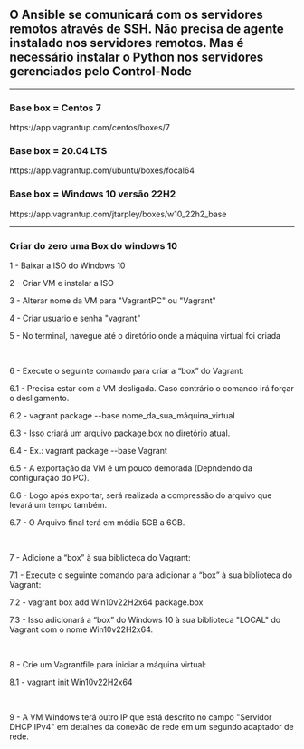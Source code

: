 <h2>O Ansible se comunicará com os servidores remotos através de SSH.
Não precisa de agente instalado nos servidores remotos.
Mas é necessário instalar o Python nos servidores gerenciados pelo Control-Node</h2>
<hr>
<h3>Base box = Centos 7</h3>
<p>https://app.vagrantup.com/centos/boxes/7</p>

<h3>Base box = 20.04 LTS</h3>
<p>https://app.vagrantup.com/ubuntu/boxes/focal64</p>

<h3>Base box =  Windows 10 versão 22H2</h3>
<p>https://app.vagrantup.com/jtarpley/boxes/w10_22h2_base</p>
<hr>
<h3>Criar do zero uma Box do windows 10</h3>
<p>1 - Baixar a ISO do Windows 10</p>
<p>2 - Criar VM e instalar a ISO</p>
<p>3 - Alterar nome da VM para "VagrantPC" ou "Vagrant"</p>
<p>4 - Criar usuario e senha "vagrant"</p>
<p>5 - No terminal, navegue até o diretório onde a máquina virtual foi criada</p>
<br>
<p>6 - Execute o seguinte comando para criar a “box” do Vagrant:</p>
<p>6.1 - Precisa estar com a VM desligada. Caso contrário o comando irá forçar o desligamento.</p>
<p>6.2 - vagrant package --base nome_da_sua_máquina_virtual</p>
<p>6.3 - Isso criará um arquivo package.box no diretório atual.</p>
<p>6.4 - Ex.: vagrant package --base Vagrant</p>
<p>6.5 - A exportação da VM é um pouco demorada (Depndendo da configuração do PC).</p>
<p>6.6 - Logo após exportar, será realizada a compressão do arquivo que levará um tempo também.</p>
<p>6.7 - O Arquivo final terá em média 5GB a 6GB.</p>
<br>
<p>7 - Adicione a “box” à sua biblioteca do Vagrant:</p>
<p>7.1 - Execute o seguinte comando para adicionar a “box” à sua biblioteca do Vagrant:</p>
<p>7.2 - vagrant box add Win10v22H2x64 package.box</p>
<p>7.3 - Isso adicionará a “box” do Windows 10 à sua biblioteca "LOCAL" do Vagrant com o nome Win10v22H2x64.</p>
<br>
<p>8 - Crie um Vagrantfile para iniciar a máquina virtual:</p>
<p>8.1 - vagrant init Win10v22H2x64</p>
<br>
<p>9 - A VM Windows terá outro IP que está descrito no campo "Servidor DHCP IPv4"
em detalhes da conexão de rede em um segundo adaptador de rede.</p>



